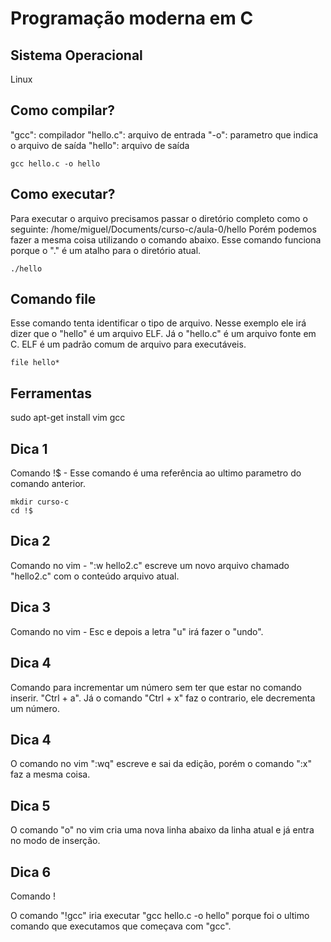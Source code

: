 # Programação moderna em C

## Sistema Operacional
Linux

## Como compilar?
"gcc": compilador
"hello.c": arquivo de entrada
"-o": parametro que indica o arquivo de saída
"hello": arquivo de saída
```
gcc hello.c -o hello
```

## Como executar?
Para executar o arquivo precisamos passar o diretório completo como o seguinte:
/home/miguel/Documents/curso-c/aula-0/hello 
Porém podemos fazer a mesma coisa utilizando o comando abaixo. Esse comando funciona porque o "." é um atalho para o diretório atual.
```
./hello
```
## Comando file
Esse comando tenta identificar o tipo de arquivo.
Nesse exemplo ele irá dizer que o "hello" é um arquivo ELF. Já o "hello.c" é um arquivo fonte em C.
ELF é um padrão comum de arquivo para executáveis.
```
file hello*
```


## Ferramentas
sudo apt-get install vim gcc

## Dica 1
Comando !$ - Esse comando é uma referência ao ultimo parametro do comando anterior.
```
mkdir curso-c
cd !$
```

## Dica 2
Comando no vim - ":w hello2.c" escreve um novo arquivo chamado "hello2.c" com o conteúdo arquivo atual.

## Dica 3
Comando no vim - Esc e depois a letra "u" irá fazer o "undo".

## Dica 4
Comando para incrementar um número sem ter que estar no comando inserir. "Ctrl + a". Já o comando "Ctrl + x" faz o contrario, ele decrementa um número.

## Dica 4
O comando no vim ":wq" escreve e sai da edição, porém o comando ":x" faz a mesma coisa.

## Dica 5
O comando "o" no vim cria uma nova linha abaixo da linha atual e já entra no modo de inserção.

## Dica 6
Comando !<parametro>

O comando "!gcc" iria executar "gcc hello.c -o hello" porque foi o ultimo comando que executamos que começava com "gcc".
